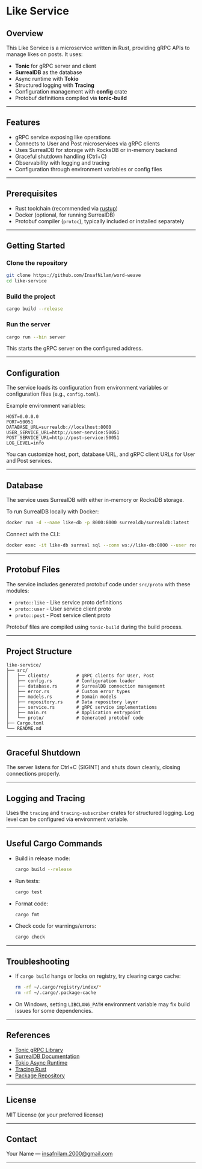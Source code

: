 # Like Service

## Overview

This Like Service is a microservice written in Rust, providing gRPC APIs to manage likes on posts. It uses:

- **Tonic** for gRPC server and client
- **SurrealDB** as the database
- Async runtime with **Tokio**
- Structured logging with **Tracing**
- Configuration management with **config** crate
- Protobuf definitions compiled via **tonic-build**

---

## Features

- gRPC service exposing like operations
- Connects to User and Post microservices via gRPC clients
- Uses SurrealDB for storage with RocksDB or in-memory backend
- Graceful shutdown handling (Ctrl+C)
- Observability with logging and tracing
- Configuration through environment variables or config files

---

## Prerequisites

- Rust toolchain (recommended via [rustup](https://rustup.rs/))
- Docker (optional, for running SurrealDB)
- Protobuf compiler (`protoc`), typically included or installed separately

---

## Getting Started

### Clone the repository

```bash
git clone https://github.com/InsafNilam/word-weave
cd like-service
```

### Build the project

```bash
cargo build --release
```

### Run the server

```bash
cargo run --bin server
```

This starts the gRPC server on the configured address.

---

## Configuration

The service loads its configuration from environment variables or configuration files (e.g., `config.toml`).

Example environment variables:

```env
HOST=0.0.0.0
PORT=50051
DATABASE_URL=surrealdb://localhost:8000
USER_SERVICE_URL=http://user-service:50051
POST_SERVICE_URL=http://post-service:50051
LOG_LEVEL=info
```

You can customize host, port, database URL, and gRPC client URLs for User and Post services.

---

## Database

The service uses SurrealDB with either in-memory or RocksDB storage.

To run SurrealDB locally with Docker:

```bash
docker run -d --name like-db -p 8000:8000 surrealdb/surrealdb:latest
```

Connect with the CLI:

```bash
docker exec -it like-db surreal sql --conn ws://like-db:8000 --user root --pass YOUR_PASSWORD
```

---

## Protobuf Files

The service includes generated protobuf code under `src/proto` with these modules:

- `proto::like` - Like service proto definitions
- `proto::user` - User service client proto
- `proto::post` - Post service client proto

Protobuf files are compiled using `tonic-build` during the build process.

---

## Project Structure

```
like-service/
├── src/
│   ├── clients/          # gRPC clients for User, Post
│   ├── config.rs         # Configuration loader
│   ├── database.rs       # SurrealDB connection management
│   ├── error.rs          # Custom error types
│   ├── models.rs         # Domain models
│   ├── repository.rs     # Data repository layer
│   ├── service.rs        # gRPC service implementations
│   ├── main.rs           # Application entrypoint
│   └── proto/            # Generated protobuf code
├── Cargo.toml
└── README.md
```

---

## Graceful Shutdown

The server listens for Ctrl+C (SIGINT) and shuts down cleanly, closing connections properly.

---

## Logging and Tracing

Uses the `tracing` and `tracing-subscriber` crates for structured logging. Log level can be configured via environment variable.

---

## Useful Cargo Commands

- Build in release mode:

  ```bash
  cargo build --release
  ```

- Run tests:

  ```bash
  cargo test
  ```

- Format code:

  ```bash
  cargo fmt
  ```

- Check code for warnings/errors:

  ```bash
  cargo check
  ```

---

## Troubleshooting

- If `cargo build` hangs or locks on registry, try clearing cargo cache:

  ```bash
  rm -rf ~/.cargo/registry/index/*
  rm -rf ~/.cargo/.package-cache
  ```

- On Windows, setting `LIBCLANG_PATH` environment variable may fix build issues for some dependencies.

---

## References

- [Tonic gRPC Library](https://docs.rs/tonic/)
- [SurrealDB Documentation](https://surrealdb.com/docs)
- [Tokio Async Runtime](https://tokio.rs/)
- [Tracing Rust](https://tracing.rs/)
- [Package Repository](https://crates.io/)

---

## License

MIT License (or your preferred license)

---

## Contact

Your Name — [insafnilam.2000@gmail.com](mailto:insafnilam.2000@gmail.com)

---
